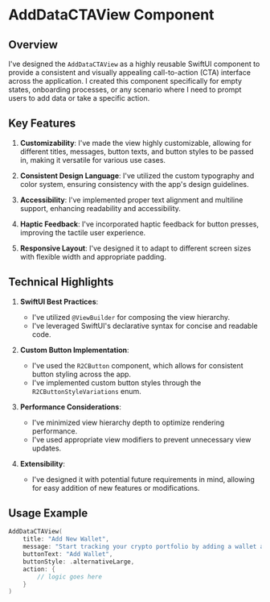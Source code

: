# AddDataCTAView Component

## Overview

I've designed the `AddDataCTAView` as a highly reusable SwiftUI component to provide a consistent and visually appealing call-to-action (CTA) interface across the application. I created this component specifically for empty states, onboarding processes, or any scenario where I need to prompt users to add data or take a specific action.

## Key Features

1. **Customizability**: I've made the view highly customizable, allowing for different titles, messages, button texts, and button styles to be passed in, making it versatile for various use cases.

2. **Consistent Design Language**: I've utilized the custom typography and color system, ensuring consistency with the app's design guidelines.

3. **Accessibility**: I've implemented proper text alignment and multiline support, enhancing readability and accessibility.

4. **Haptic Feedback**: I've incorporated haptic feedback for button presses, improving the tactile user experience.

5. **Responsive Layout**: I've designed it to adapt to different screen sizes with flexible width and appropriate padding.

## Technical Highlights

1. **SwiftUI Best Practices**:
   - I've utilized `@ViewBuilder` for composing the view hierarchy.
   - I've leveraged SwiftUI's declarative syntax for concise and readable code.

2. **Custom Button Implementation**:
   - I've used the `R2CButton` component, which allows for consistent button styling across the app.
   - I've implemented custom button styles through the `R2CButtonStyleVariations` enum.

3. **Performance Considerations**:
   - I've minimized view hierarchy depth to optimize rendering performance.
   - I've used appropriate view modifiers to prevent unnecessary view updates.

4. **Extensibility**:
   - I've designed it with potential future requirements in mind, allowing for easy addition of new features or modifications.

## Usage Example

```swift
AddDataCTAView(
    title: "Add New Wallet",
    message: "Start tracking your crypto portfolio by adding a wallet address.",
    buttonText: "Add Wallet",
    buttonStyle: .alternativeLarge,
    action: {
        // logic goes here
    }
)
